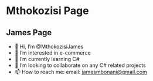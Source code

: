 # Mthokozisi Page
## James Page
- 👋 Hi, I’m @MthokozisiJames
- 👀 I’m interested in e-commerce
- 🌱 I’m currently learning C#
- 💞️ I’m looking to collaborate on any C# related projects
- 📫 How to reach me: email: jamesmbonani@gmail.com



<!---
MthokozisiJames/MthokozisiJames is a ✨ special ✨ repository because its `README.md` (this file) appears on your GitHub profile.
You can click the Preview link to take a look at your changes.
--->
